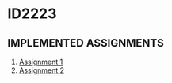 # ID2223 

## IMPLEMENTED ASSIGNMENTS
1) [Assignment 1](https://github.com/eleander/ID2223/tree/main/Assignment_1)
2) [Assignment 2](https://github.com/eleander/ID2223/tree/main/Assignment_2)
